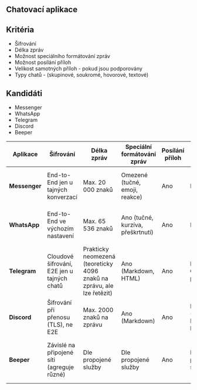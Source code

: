## Chatovací aplikace

## Kritéria
- Šifrování
- Délka zpráv
- Možnost speciálního formátování zpráv 
- Možnost posílání příloh
- Velikost samotných příloh - pokud jsou podporovány
- Typy chatů - (skupinové, soukromé, hovorové, textové)

## Kandidáti
- Messenger
- WhatsApp
- Telegram
- Discord
- Beeper


| Aplikace   | Šifrování                                   | Délka zpráv                             | Speciální formátování zpráv | Posílání příloh | Max. velikost příloh     | Typy chatů                                         |
|------------|----------------------------------------------|------------------------------------------|-------------------------------|------------------|---------------------------|----------------------------------------------------|
| **Messenger** | End-to-End jen u tajných konverzací           | Max. 20 000 znaků                        | Omezené (tučné, emoji, reakce) | Ano              | Do 25 MB                  | Soukromé, skupinové, textové, hlasové, video       |
| **WhatsApp**  | End-to-End ve výchozím nastavení              | Max. 65 536 znaků                        | Ano (tučné, kurzíva, přeškrtnutí) | Ano           | Do 2 GB                   | Soukromé, skupinové, textové, hlasové, video       |
| **Telegram**  | Cloudové šifrování, E2E jen u tajných chatů   | Prakticky neomezená (teoreticky 4096 znaků na zprávu, ale lze řetězit) | Ano (Markdown, HTML) | Ano        | Do 2–4 GB (pro premium)   | Soukromé, skupinové, textové, hlasové, video       |
| **Discord**   | Šifrování při přenosu (TLS), ne E2E           | Max. 2000 znaků na zprávu                | Ano (Markdown)                | Ano              | Do 25 MB (až 100 MB pro Nitro) | Soukromé, skupinové, textové, hlasové, video       |
| **Beeper**    | Závislé na připojené síti (agreguje různé)    | Dle propojené služby                     | Dle propojené služby           | Ano              | Dle propojené služby       | Soukromé, skupinové, textové, hlasové (dle služby) |


